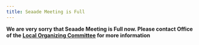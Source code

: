 ```yaml
---
title: Seaade Meeting is Full
---
```

**We are very sorry that Seaade Meeting is Full now. Please contact Office of the [Local Organizing Committee](/contact/) for more information**
